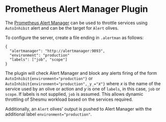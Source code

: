 # Prometheus Alert Manager Plugin
The [Prometheus Alert Manager](https://github.com/prometheus/alertmanager) can
be used to throttle services using `AutoInhibit` alert and can be the target
for `Alert` olives.

To configure the server, create a file ending in `.alertman` as follows:

    {
      "alertmanager": "http://alertmanager:9093",
      "environment": "production"
      "labels": ["job", "scope"]
    }

The plugin will check Alert Manager and block any alerts firing of the form
`AutoInhibit{environment="production"}` or
`AutoInhibit{environment="production",_y_="`_x_`"}` where _x_ is the name of
the service used by an olive or action and _y_ is one of `labels`, in this
case, `job` or `scope`. If labels is not supplied, `job` is assumed. This
allows dynamic throttling of Shesmu workload based on the services required.

Additionally, an `Alert` olives' output is pushed to Alert Manager with the
additional label `environment="production"`.
